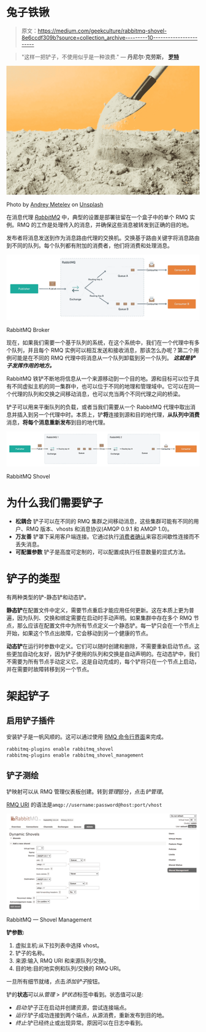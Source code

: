 # 兔子铁锹

> 原文：<https://medium.com/geekculture/rabbitmq-shovel-8e6ccdf309b?source=collection_archive---------10----------------------->

> "这样一把铲子，不使用似乎是一种浪费."
> ― **丹尼尔·克劳斯，** [**罗特**](https://www.goodreads.com/work/quotes/13440919)

![](img/7c081df44144c4137b29c0b72bd6a445.png)

Photo by [Andrey Metelev](https://unsplash.com/@metelevan?utm_source=medium&utm_medium=referral) on [Unsplash](https://unsplash.com?utm_source=medium&utm_medium=referral)

在消息代理 [*RabbitMQ*](https://www.rabbitmq.com/) 中，典型的设置是部署驻留在一个盒子中的单个 RMQ 实例。RMQ 的工作是处理传入的消息，并确保这些消息被转发到正确的目的地。

发布者将消息发送到作为消息路由代理的交换机。交换基于路由关键字将消息路由到不同的队列。每个队列都有附加的消费者，他们将消费和处理消息。

![](img/68a307387df3ab8468595ff8c636385e.png)

RabbitMQ Broker

现在，如果我们需要一个基于队列的系统，在这个系统中，我们在一个代理中有多个队列，并且每个 RMQ 实例可以相互发送和接收消息，那该怎么办呢？第二个用例可能是在不同的 RMQ 代理中将消息从一个队列卸载到另一个队列。 ***这就是铲子发挥作用的地方。***

R️abbitMQ 铁铲不断地将信息从一个来源移动到一个目的地。源和目标可以位于具有不同虚拟主机的同一集群中，也可以位于不同的地理和管理域中。它可以在同一个代理的队列和交换之间移动消息，也可以充当两个不同代理之间的桥梁。

铲子可以用来平衡队列的负载，或者当我们需要从一个 RabbitMQ 代理中取出消息并插入到另一个代理中时。本质上，铲**将**连接到源和目的地代理，**从队列中消费**消息，**将每个消息重新发布**到目的地代理。

![](img/22ad417a518ce0f6a455b583157600f2.png)

RabbitMQ Shovel

# 为什么我们需要铲子

*   **松耦合** 铲子可以在不同的 RMQ 集群之间移动消息，这些集群可能有不同的用户、RMQ 版本、vhosts 和消息协议(AMQP 0.9.1 和 AMQP 1.0)。
*   **万友善** 铲罩下采用客户端连接。它通过执行[消费者确认](https://www.rabbitmq.com/confirms.html)来容忍间歇性连接而不丢失消息。
*   **可配置参数** 铲子是高度可定制的，可以配置成执行任意数量的显式方法。

# 铲子的类型

有两种类型的铲-静态铲和动态铲。

**静态铲**在配置文件中定义，需要节点重启才能应用任何更新。这在本质上更为普遍，因为队列、交换和绑定需要在启动时手动声明。如果集群中存在多个 RMQ 节点，那么应该在配置文件中为所有节点定义一个静态铲。每一铲只会在一个节点上开始，如果这个节点出故障，它会移动到另一个健康的节点。

**动态铲**在运行时参数中定义。它们可以随时创建和删除，不需要重新启动节点。这些更加自动化友好，因为铲子使用的队列和交换是自动声明的。在动态铲中，我们不需要为所有节点手动定义它。这是自动完成的，每个铲将只在一个节点上启动，并在需要时故障转移到另一个节点。

# 架起铲子

## 启用铲子插件

安装铲子是一帆风顺的。这可以通过使用 [RMQ 命令行界面](https://www.rabbitmq.com/cli.html)来完成。

```
rabbitmq-plugins enable rabbitmq_shovel 
rabbitmq-plugins enable rabbitmq_shovel_management
```

## 铲子测绘

铲映射可以从 RMQ 管理仪表板创建。转到*管理*部分，点击*铲管理*。

[RMQ URI](https://www.rabbitmq.com/uri-spec.html) 的语法是`amqp://username:password@host:port/vhost`

![](img/966b28ec00f891073e034d1b44c24344.png)

RabbitMQ — Shovel Management

**铲参数:**

1.  虚拟主机:从下拉列表中选择 vhost。
2.  铲子的名称。
3.  来源:输入 RMQ URI 和来源队列/交换。
4.  目的地:目的地实例和队列/交换的 RMQ·URI。

一旦所有细节就绪，点击*添加铲子*按钮。

铲的**状态**可以从*管理* > *铲状态*标签中看到。状态值可以是:

*   *启动*:铲子正在启动并创建资源，尝试连接端点。
*   *运行*:铲子成功连接到两个端点，从源消费，重新发布到目的地。
*   *终止*:铲已经终止或出现异常。原因可以在日志中看到。